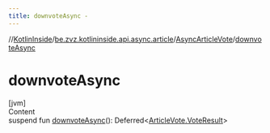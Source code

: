 ```yaml
---
title: downvoteAsync -
---
```

//[KotlinInside](../../index.md)/[be.zvz.kotlininside.api.async.article](../index.md)/[AsyncArticleVote](index.md)/[downvoteAsync](downvote-async.md)



# downvoteAsync  
[jvm]  
Content  
suspend fun [downvoteAsync](downvote-async.md)(): Deferred<[ArticleVote.VoteResult](../../be.zvz.kotlininside.api.article/-article-vote/-vote-result/index.md)>  



